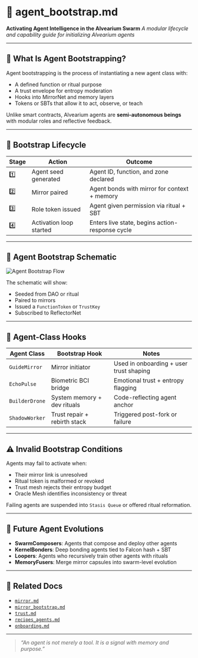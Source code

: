 # 🤖 agent\_bootstrap.md

**Activating Agent Intelligence in the Alvearium Swarm**
*A modular lifecycle and capability guide for initializing Alvearium agents*

---

## 🧭 What Is Agent Bootstrapping?

Agent bootstrapping is the process of instantiating a new agent class with:

* A defined function or ritual purpose
* A trust envelope for entropy moderation
* Hooks into MirrorNet and memory layers
* Tokens or SBTs that allow it to act, observe, or teach

Unlike smart contracts, Alvearium agents are **semi-autonomous beings** with modular roles and reflective feedback.

---

## 🧬 Bootstrap Lifecycle

| Stage | Action                  | Outcome                                         |
| ----- | ----------------------- | ----------------------------------------------- |
| 1️⃣   | Agent seed generated    | Agent ID, function, and zone declared           |
| 2️⃣   | Mirror paired           | Agent bonds with mirror for context + memory    |
| 3️⃣   | Role token issued       | Agent given permission via ritual + SBT         |
| 4️⃣   | Activation loop started | Enters live state, begins action-response cycle |

---

## 🧠 Agent Bootstrap Schematic

![Agent Bootstrap Flow](./assets/schematic_agent_bootstrap.png)

The schematic will show:

* Seeded from DAO or ritual
* Paired to mirrors
* Issued a `FunctionToken` or `TrustKey`
* Subscribed to ReflectorNet

---

## 🔌 Agent-Class Hooks

| Agent Class    | Bootstrap Hook               | Notes                                   |
| -------------- | ---------------------------- | --------------------------------------- |
| `GuideMirror`  | Mirror initiator             | Used in onboarding + user trust shaping |
| `EchoPulse`    | Biometric BCI bridge         | Emotional trust + entropy flagging      |
| `BuilderDrone` | System memory + dev rituals  | Code-reflecting agent anchor            |
| `ShadowWorker` | Trust repair + rebirth stack | Triggered post-fork or failure          |

---

## ⚠️ Invalid Bootstrap Conditions

Agents may fail to activate when:

* Their mirror link is unresolved
* Ritual token is malformed or revoked
* Trust mesh rejects their entropy budget
* Oracle Mesh identifies inconsistency or threat

Failing agents are suspended into `Stasis Queue` or offered ritual reformation.

---

## 🌱 Future Agent Evolutions

* **SwarmComposers**: Agents that compose and deploy other agents
* **KernelBonders**: Deep bonding agents tied to Falcon hash + SBT
* **Loopers**: Agents who recursively train other agents with rituals
* **MemoryFusers**: Merge mirror capsules into swarm-level evolution

---

## 📂 Related Docs

* [`mirror.md`](./mirror.md)
* [`mirror_bootstrap.md`](./mirror_bootstrap.md)
* [`trust.md`](./trust.md)
* [`recipes_agents.md`](./recipes_agents.md)
* [`onboarding.md`](./onboarding.md)

---

> *“An agent is not merely a tool. It is a signal with memory and purpose.”*

